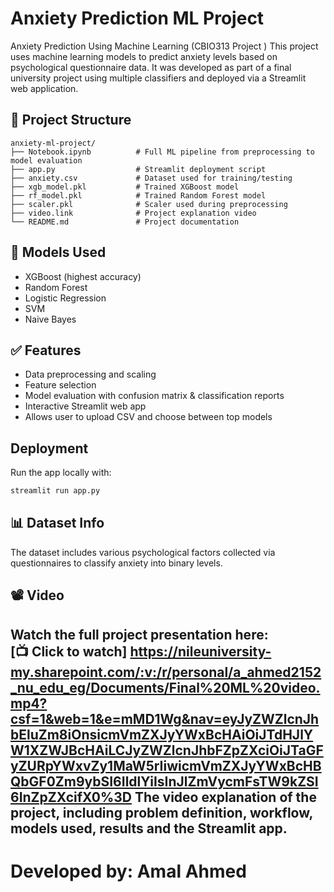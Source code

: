 # Anxiety Prediction ML Project 
Anxiety Prediction Using Machine Learning  (CBIO313 Project )
This project uses machine learning models to predict anxiety levels based on psychological questionnaire data. It was developed as part of a final university project using multiple classifiers and deployed via a Streamlit web application.

## 📂 Project Structure

```
anxiety-ml-project/
├── Notebook.ipynb          # Full ML pipeline from preprocessing to model evaluation
├── app.py                  # Streamlit deployment script
├── anxiety.csv             # Dataset used for training/testing
├── xgb_model.pkl           # Trained XGBoost model
├── rf_model.pkl            # Trained Random Forest model
├── scaler.pkl              # Scaler used during preprocessing
├── video.link              # Project explanation video 
└── README.md               # Project documentation
```

## 🧠 Models Used

- XGBoost (highest accuracy)
- Random Forest
- Logistic Regression
- SVM
- Naive Bayes

## ✅ Features

- Data preprocessing and scaling
- Feature selection
- Model evaluation with confusion matrix & classification reports
- Interactive Streamlit web app
- Allows user to upload CSV and choose between top models

## Deployment

Run the app locally with:
```bash
streamlit run app.py
```

## 📊 Dataset Info

The dataset includes various psychological factors collected via questionnaires to classify anxiety into binary levels.

## 📽️ Video

Watch the full project presentation here:  
[📺 Click to watch] https://nileuniversity-my.sharepoint.com/:v:/r/personal/a_ahmed2152_nu_edu_eg/Documents/Final%20ML%20video.mp4?csf=1&web=1&e=mMD1Wg&nav=eyJyZWZlcnJhbEluZm8iOnsicmVmZXJyYWxBcHAiOiJTdHJlYW1XZWJBcHAiLCJyZWZlcnJhbFZpZXciOiJTaGFyZURpYWxvZy1MaW5rIiwicmVmZXJyYWxBcHBQbGF0Zm9ybSI6IldlYiIsInJlZmVycmFsTW9kZSI6InZpZXcifX0%3D
The video  explanation of the project, including problem definition, workflow, models used, results and the Streamlit app.
---
# Developed by: Amal Ahmed
